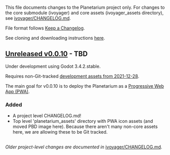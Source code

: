 This file documents changes to the Planetarium project only. For changes to the core submodule (ivoyager) and core assets (ivoyager_assets directory), see [ivoyager/CHANGELOG.md](https://github.com/ivoyager/ivoyager/blob/master/CHANGELOG.md).

File format follows [Keep a Changelog](https://keepachangelog.com/en/1.0.0/).

See cloning and downloading instructions [here](https://www.ivoyager.dev/download/).

## [Unreleased v0.0.10] - TBD

Under development using Godot 3.4.2.stable.

Requires non-Git-tracked [development assets from 2021-12-28](https://github.com/ivoyager/non_release_assets/releases/tag/2021-12-28).

The main goal for v0.0.10 is to deploy the Planetarium as a [Progressive Web App (PWA)](https://godotengine.org/article/godot-web-progress-report-8). 

### Added
* A project level CHANGELOG.md!
* Top level 'planetarium_assets' directory with PWA icon assets (and moved PBD image here). Because there aren't many non-core assets here, we are allowing these to be Git tracked.

##
*Older project-level changes are documented in* [ivoyager/CHANGELOG.md](https://github.com/ivoyager/ivoyager/blob/master/CHANGELOG.md).

[Unreleased v0.0.10]: https://github.com/ivoyager/planetarium/compare/v0.0.9-alpha...HEAD

